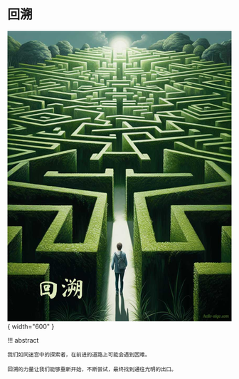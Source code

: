 # 回溯

<div class="center-table" markdown>

![回溯](../assets/covers/chapter_backtracking.jpg){ width="600" }

</div>

!!! abstract

    我们如同迷宫中的探索者，在前进的道路上可能会遇到困难。
    
    回溯的力量让我们能够重新开始，不断尝试，最终找到通往光明的出口。
